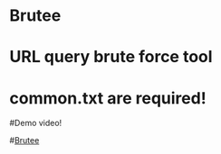 # Brutee
# URL query brute force tool
# common.txt are required!

#Demo video!

#[Brutee](https://www.youtube.com/watch?v=Ft50kvW1fU0)
